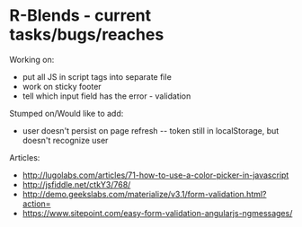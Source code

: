 # R-Blends - current tasks/bugs/reaches

Working on:
- put all JS in script tags into separate file
- work on sticky footer
- tell which input field has the error - validation


Stumped on/Would like to add:
- user doesn't persist on page refresh -- token still in localStorage, but doesn't recognize user


Articles:
- http://lugolabs.com/articles/71-how-to-use-a-color-picker-in-javascript
- http://jsfiddle.net/ctkY3/768/
- http://demo.geekslabs.com/materialize/v3.1/form-validation.html?action=
- https://www.sitepoint.com/easy-form-validation-angularjs-ngmessages/
